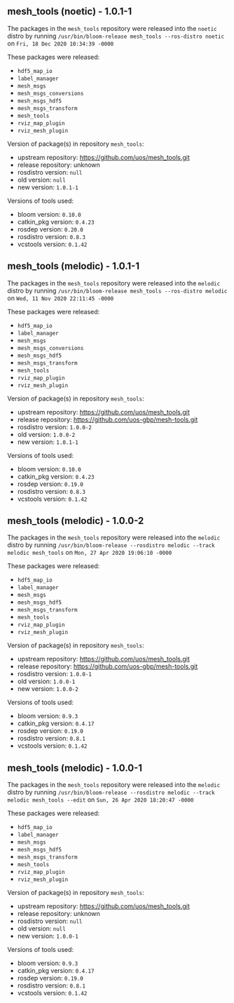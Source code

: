 ## mesh_tools (noetic) - 1.0.1-1

The packages in the `mesh_tools` repository were released into the `noetic` distro by running `/usr/bin/bloom-release mesh_tools --ros-distro noetic` on `Fri, 18 Dec 2020 10:34:39 -0000`

These packages were released:
- `hdf5_map_io`
- `label_manager`
- `mesh_msgs`
- `mesh_msgs_conversions`
- `mesh_msgs_hdf5`
- `mesh_msgs_transform`
- `mesh_tools`
- `rviz_map_plugin`
- `rviz_mesh_plugin`

Version of package(s) in repository `mesh_tools`:

- upstream repository: https://github.com/uos/mesh_tools.git
- release repository: unknown
- rosdistro version: `null`
- old version: `null`
- new version: `1.0.1-1`

Versions of tools used:

- bloom version: `0.10.0`
- catkin_pkg version: `0.4.23`
- rosdep version: `0.20.0`
- rosdistro version: `0.8.3`
- vcstools version: `0.1.42`


## mesh_tools (melodic) - 1.0.1-1

The packages in the `mesh_tools` repository were released into the `melodic` distro by running `/usr/bin/bloom-release mesh_tools --ros-distro melodic` on `Wed, 11 Nov 2020 22:11:45 -0000`

These packages were released:
- `hdf5_map_io`
- `label_manager`
- `mesh_msgs`
- `mesh_msgs_conversions`
- `mesh_msgs_hdf5`
- `mesh_msgs_transform`
- `mesh_tools`
- `rviz_map_plugin`
- `rviz_mesh_plugin`

Version of package(s) in repository `mesh_tools`:

- upstream repository: https://github.com/uos/mesh_tools.git
- release repository: https://github.com/uos-gbp/mesh-tools.git
- rosdistro version: `1.0.0-2`
- old version: `1.0.0-2`
- new version: `1.0.1-1`

Versions of tools used:

- bloom version: `0.10.0`
- catkin_pkg version: `0.4.23`
- rosdep version: `0.19.0`
- rosdistro version: `0.8.3`
- vcstools version: `0.1.42`


## mesh_tools (melodic) - 1.0.0-2

The packages in the `mesh_tools` repository were released into the `melodic` distro by running `/usr/bin/bloom-release --rosdistro melodic --track melodic mesh_tools` on `Mon, 27 Apr 2020 19:06:10 -0000`

These packages were released:
- `hdf5_map_io`
- `label_manager`
- `mesh_msgs`
- `mesh_msgs_hdf5`
- `mesh_msgs_transform`
- `mesh_tools`
- `rviz_map_plugin`
- `rviz_mesh_plugin`

Version of package(s) in repository `mesh_tools`:

- upstream repository: https://github.com/uos/mesh_tools.git
- release repository: https://github.com/uos-gbp/mesh-tools.git
- rosdistro version: `1.0.0-1`
- old version: `1.0.0-1`
- new version: `1.0.0-2`

Versions of tools used:

- bloom version: `0.9.3`
- catkin_pkg version: `0.4.17`
- rosdep version: `0.19.0`
- rosdistro version: `0.8.1`
- vcstools version: `0.1.42`


## mesh_tools (melodic) - 1.0.0-1

The packages in the `mesh_tools` repository were released into the `melodic` distro by running `/usr/bin/bloom-release --rosdistro melodic --track melodic mesh_tools --edit` on `Sun, 26 Apr 2020 18:20:47 -0000`

These packages were released:
- `hdf5_map_io`
- `label_manager`
- `mesh_msgs`
- `mesh_msgs_hdf5`
- `mesh_msgs_transform`
- `mesh_tools`
- `rviz_map_plugin`
- `rviz_mesh_plugin`

Version of package(s) in repository `mesh_tools`:

- upstream repository: https://github.com/uos/mesh_tools.git
- release repository: unknown
- rosdistro version: `null`
- old version: `null`
- new version: `1.0.0-1`

Versions of tools used:

- bloom version: `0.9.3`
- catkin_pkg version: `0.4.17`
- rosdep version: `0.19.0`
- rosdistro version: `0.8.1`
- vcstools version: `0.1.42`


